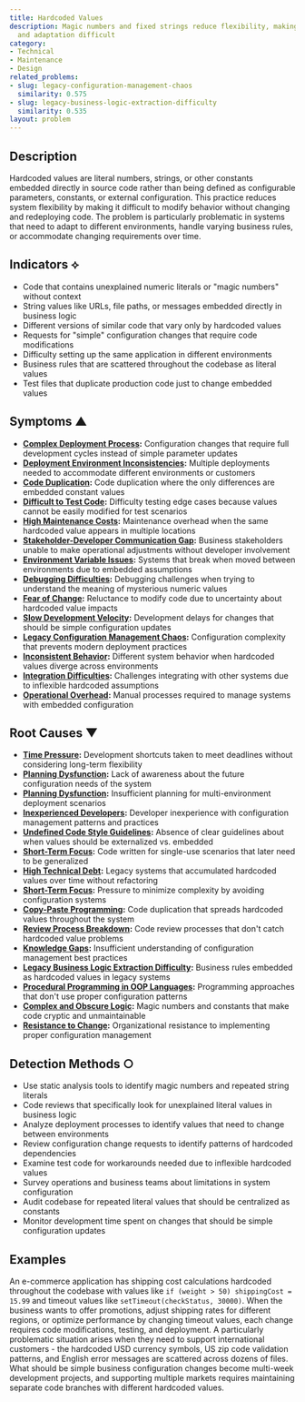 ```yaml
---
title: Hardcoded Values
description: Magic numbers and fixed strings reduce flexibility, making configuration
  and adaptation difficult
category:
- Technical
- Maintenance
- Design
related_problems:
- slug: legacy-configuration-management-chaos
  similarity: 0.575
- slug: legacy-business-logic-extraction-difficulty
  similarity: 0.535
layout: problem
---
```


## Description

Hardcoded values are literal numbers, strings, or other constants embedded directly in source code rather than being defined as configurable parameters, constants, or external configuration. This practice reduces system flexibility by making it difficult to modify behavior without changing and redeploying code. The problem is particularly problematic in systems that need to adapt to different environments, handle varying business rules, or accommodate changing requirements over time.

## Indicators ⟡

- Code that contains unexplained numeric literals or "magic numbers" without context
- String values like URLs, file paths, or messages embedded directly in business logic
- Different versions of similar code that vary only by hardcoded values
- Requests for "simple" configuration changes that require code modifications
- Difficulty setting up the same application in different environments
- Business rules that are scattered throughout the codebase as literal values
- Test files that duplicate production code just to change embedded values

## Symptoms ▲

- **[Complex Deployment Process](complex-deployment-process.md):** Configuration changes that require full development cycles instead of simple parameter updates
- **[Deployment Environment Inconsistencies](deployment-environment-inconsistencies.md):** Multiple deployments needed to accommodate different environments or customers
- **[Code Duplication](code-duplication.md):** Code duplication where the only differences are embedded constant values
- **[Difficult to Test Code](difficult-to-test-code.md):** Difficulty testing edge cases because values cannot be easily modified for test scenarios
- **[High Maintenance Costs](high-maintenance-costs.md):** Maintenance overhead when the same hardcoded value appears in multiple locations
- **[Stakeholder-Developer Communication Gap](stakeholder-developer-communication-gap.md):** Business stakeholders unable to make operational adjustments without developer involvement
- **[Environment Variable Issues](environment-variable-issues.md):** Systems that break when moved between environments due to embedded assumptions
- **[Debugging Difficulties](debugging-difficulties.md):** Debugging challenges when trying to understand the meaning of mysterious numeric values
- **[Fear of Change](fear-of-change.md):** Reluctance to modify code due to uncertainty about hardcoded value impacts
- **[Slow Development Velocity](slow-development-velocity.md):** Development delays for changes that should be simple configuration updates
- **[Legacy Configuration Management Chaos](legacy-configuration-management-chaos.md):** Configuration complexity that prevents modern deployment practices
- **[Inconsistent Behavior](inconsistent-behavior.md):** Different system behavior when hardcoded values diverge across environments
- **[Integration Difficulties](integration-difficulties.md):** Challenges integrating with other systems due to inflexible hardcoded assumptions
- **[Operational Overhead](operational-overhead.md):** Manual processes required to manage systems with embedded configuration

## Root Causes ▼

- **[Time Pressure](time-pressure.md):** Development shortcuts taken to meet deadlines without considering long-term flexibility
- **[Planning Dysfunction](planning-dysfunction.md):** Lack of awareness about the future configuration needs of the system
- **[Planning Dysfunction](planning-dysfunction.md):** Insufficient planning for multi-environment deployment scenarios
- **[Inexperienced Developers](inexperienced-developers.md):** Developer inexperience with configuration management patterns and practices
- **[Undefined Code Style Guidelines](undefined-code-style-guidelines.md):** Absence of clear guidelines about when values should be externalized vs. embedded
- **[Short-Term Focus](short-term-focus.md):** Code written for single-use scenarios that later need to be generalized
- **[High Technical Debt](high-technical-debt.md):** Legacy systems that accumulated hardcoded values over time without refactoring
- **[Short-Term Focus](short-term-focus.md):** Pressure to minimize complexity by avoiding configuration systems
- **[Copy-Paste Programming](copy-paste-programming.md):** Code duplication that spreads hardcoded values throughout the system
- **[Review Process Breakdown](review-process-breakdown.md):** Code review processes that don't catch hardcoded value problems
- **[Knowledge Gaps](knowledge-gaps.md):** Insufficient understanding of configuration management best practices
- **[Legacy Business Logic Extraction Difficulty](legacy-business-logic-extraction-difficulty.md):** Business rules embedded as hardcoded values in legacy systems
- **[Procedural Programming in OOP Languages](procedural-programming-in-oop-languages.md):** Programming approaches that don't use proper configuration patterns
- **[Complex and Obscure Logic](complex-and-obscure-logic.md):** Magic numbers and constants that make code cryptic and unmaintainable
- **[Resistance to Change](resistance-to-change.md):** Organizational resistance to implementing proper configuration management

## Detection Methods ○

- Use static analysis tools to identify magic numbers and repeated string literals
- Code reviews that specifically look for unexplained literal values in business logic
- Analyze deployment processes to identify values that need to change between environments
- Review configuration change requests to identify patterns of hardcoded dependencies
- Examine test code for workarounds needed due to inflexible hardcoded values
- Survey operations and business teams about limitations in system configuration
- Audit codebase for repeated literal values that should be centralized as constants
- Monitor development time spent on changes that should be simple configuration updates

## Examples

An e-commerce application has shipping cost calculations hardcoded throughout the codebase with values like `if (weight > 50) shippingCost = 15.99` and timeout values like `setTimeout(checkStatus, 30000)`. When the business wants to offer promotions, adjust shipping rates for different regions, or optimize performance by changing timeout values, each change requires code modifications, testing, and deployment. A particularly problematic situation arises when they need to support international customers - the hardcoded USD currency symbols, US zip code validation patterns, and English error messages are scattered across dozens of files. What should be simple business configuration changes become multi-week development projects, and supporting multiple markets requires maintaining separate code branches with different hardcoded values.